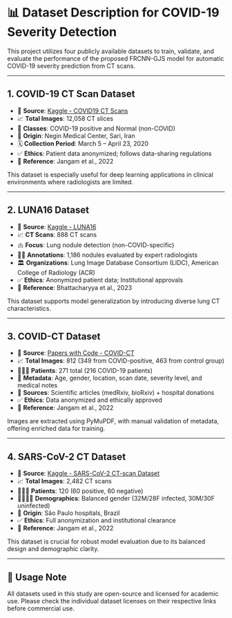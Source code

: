 
# 📊 Dataset Description for COVID-19 Severity Detection

This project utilizes four publicly available datasets to train, validate, and evaluate the performance of the proposed FRCNN-GJS model for automatic COVID-19 severity prediction from CT scans.

---

## 1. COVID-19 CT Scan Dataset

- 📁 **Source**: [Kaggle - COVID19 CT Scans](https://www.kaggle.com/datasets/andrewmvd/covid19-ct-scans)  
- 📈 **Total Images**: 12,058 CT slices  
- 🧪 **Classes**: COVID-19 positive and Normal (non-COVID)  
- 🏥 **Origin**: Negin Medical Center, Sari, Iran  
- 🗓️ **Collection Period**: March 5 – April 23, 2020  
- ✅ **Ethics**: Patient data anonymized; follows data-sharing regulations  
- 📝 **Reference**: Jangam et al., 2022  

This dataset is especially useful for deep learning applications in clinical environments where radiologists are limited.

---

## 2. LUNA16 Dataset

- 📁 **Source**: [Kaggle - LUNA16](https://www.kaggle.com/datasets/avc0706/luna16)  
- 📈 **CT Scans**: 888 CT scans  
- 🫁 **Focus**: Lung nodule detection (non-COVID-specific)  
- 🧑‍⚕️ **Annotations**: 1,186 nodules evaluated by expert radiologists  
- 🏛️ **Organizations**: Lung Image Database Consortium (LIDC), American College of Radiology (ACR)  
- ✅ **Ethics**: Anonymized patient data; Institutional approvals  
- 📝 **Reference**: Bhattacharyya et al., 2023  

This dataset supports model generalization by introducing diverse lung CT characteristics.

---

## 3. COVID-CT Dataset

- 📁 **Source**: [Papers with Code - COVID-CT](https://paperswithcode.com/dataset/covid-ct)  
- 📈 **Total Images**: 812 (349 from COVID-positive, 463 from control group)  
- 🧑‍🤝‍🧑 **Patients**: 271 total (216 COVID-19 patients)  
- 🧾 **Metadata**: Age, gender, location, scan date, severity level, and medical notes  
- 🏥 **Sources**: Scientific articles (medRxiv, bioRxiv) + hospital donations  
- ✅ **Ethics**: Data anonymized and ethically approved  
- 📝 **Reference**: Jangam et al., 2022  

Images are extracted using PyMuPDF, with manual validation of metadata, offering enriched data for training.

---

## 4. SARS-CoV-2 CT Dataset

- 📁 **Source**: [Kaggle - SARS-CoV-2 CT-scan Dataset](https://www.kaggle.com/datasets/plameneduardo/sarscov2-ctscan-dataset)  
- 📈 **Total Images**: 2,482 CT scans  
- 🧑‍🤝‍🧑 **Patients**: 120 (60 positive, 60 negative)  
- 👨‍⚕️👩‍⚕️ **Demographics**: Balanced gender (32M/28F infected, 30M/30F uninfected)  
- 🏥 **Origin**: São Paulo hospitals, Brazil  
- ✅ **Ethics**: Full anonymization and institutional clearance  
- 📝 **Reference**: Jangam et al., 2022  

This dataset is crucial for robust model evaluation due to its balanced design and demographic clarity.

---

## 📌 Usage Note

All datasets used in this study are open-source and licensed for academic use. Please check the individual dataset licenses on their respective links before commercial use.

